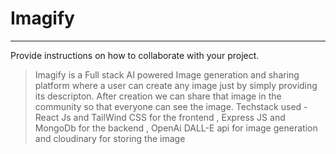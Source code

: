 # Imagify
***
Provide instructions on how to collaborate with your project.
> Imagify is a Full stack AI powered Image generation and sharing platform where a user can create any image just by simply providing its descripton.
> After creation we can share that image in the community so that everyone can see the image.
> Techstack used - React Js and TailWind CSS for the frontend , Express JS and MongoDb for the backend , OpenAi DALL-E api for image generation and cloudinary for storing the image
